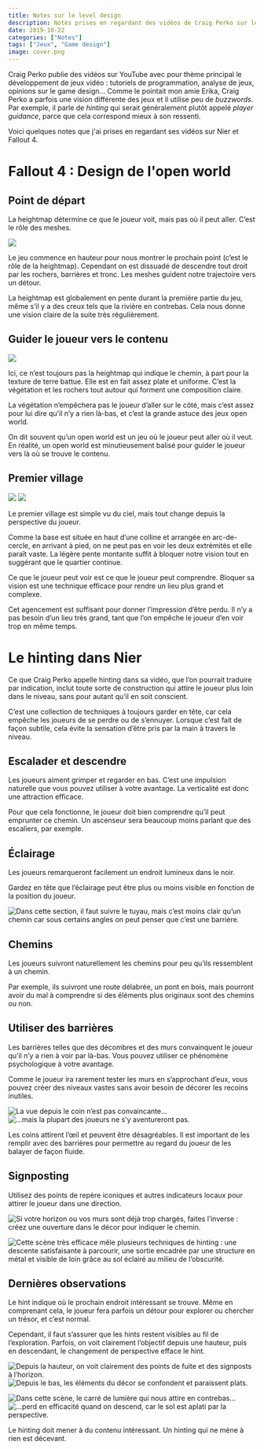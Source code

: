 ```yaml
---
title: Notes sur le level design
description: Notes prises en regardant des vidéos de Craig Perko sur le level design de Nier et Fallout 4.
date: 2019-10-22
categories: ["Notes"]
tags: ["Jeux", "Game design"]
image: cover.png
---
```


Craig Perko publie des vidéos sur YouTube avec pour thème principal le développement de jeux vidéo : tutoriels de programmation, analyse de jeux, opinions sur le game design... Comme le pointait mon amie Erika, Craig Perko a parfois une vision différente des jeux et il utilise peu de *buzzwords*. Par exemple, il parle de *hinting* qui serait généralement plutôt appelé *player guidance*, parce que cela correspond mieux à son ressenti.

Voici quelques notes que j'ai prises en regardant ses vidéos sur Nier et Fallout 4.

# Fallout 4 : Design de l'open world

## Point de départ

La heightmap détermine ce que le joueur voit, mais pas où il peut aller. C’est le rôle des meshes.​

![](intro.png)

Le jeu commence en hauteur pour nous montrer le prochain point (c’est le rôle de la heightmap). Cependant on est dissuadé de descendre tout droit par les rochers, barrières et tronc. Les meshes guident notre trajectoire vers un détour.​

La heightmap est globalement en pente durant la première partie du jeu, même s’il y a des creux tels que la rivière en contrebas. Cela nous donne une vision claire de la suite très régulièrement.​

## Guider le joueur vers le contenu

![](chemin.png)

Ici, ce n’est toujours pas la heightmap qui indique le chemin, à part pour la texture de terre battue. Elle est en fait assez plate et uniforme. C’est la végétation et les rochers tout autour qui forment une composition claire.​

La végétation n’empêchera pas le joueur d’aller sur le côté, mais c’est assez pour lui dire qu’il n’y a rien là-bas, et c’est la grande astuce des jeux open world.​

On dit souvent qu’un open world est un jeu où le joueur peut aller où il veut. En réalité, un open world est minutieusement balisé pour guider le joueur vers là où se trouve le contenu.​

## Premier village

![](ville-top.png) ![](ville-foot.png)

Le premier village est simple vu du ciel, mais tout change depuis la perspective du joueur.​

Comme la base est située en haut d’une colline et arrangée en arc-de-cercle, en arrivant à pied, on ne peut pas en voir les deux extrémités et elle paraît vaste. La légère pente montante suffit à bloquer notre vision tout en suggérant que le quartier continue.​

Ce que le joueur peut voir est ce que le joueur peut comprendre. Bloquer sa vision est une technique efficace pour rendre un lieu plus grand et complexe.​

Cet agencement est suffisant pour donner l’impression d’être perdu. Il n’y a pas besoin d’un lieu très grand, tant que l’on empêche le joueur d’en voir trop en même temps.​

# Le hinting dans Nier

Ce que Craig Perko appelle hinting dans sa vidéo, que l’on pourrait traduire par indication, inclut toute sorte de construction qui attire le joueur plus loin dans le niveau, sans pour autant qu’il en soit conscient.

C’est une collection de techniques à toujours garder en tête, car cela empêche les joueurs de se perdre ou de s’ennuyer. Lorsque c’est fait de façon subtile, cela évite la sensation d’être pris par la main à travers le niveau.

## Escalader et descendre

Les joueurs aiment grimper et regarder en bas. C’est une impulsion naturelle que vous pouvez utiliser à votre avantage. La verticalité est donc une attraction efficace.

Pour que cela fonctionne, le joueur doit bien comprendre qu’il peut emprunter ce chemin. Un ascenseur sera beaucoup moins parlant que des escaliers, par exemple.

## Éclairage

Les joueurs remarqueront facilement un endroit lumineux dans le noir.

Gardez en tête que l’éclairage peut être plus ou moins visible en fonction de la position du joueur.

![](tuyau.png "Dans cette section, il faut suivre le tuyau, mais c’est moins clair qu’un chemin car sous certains angles on peut penser que c’est une barrière.")

## Chemins

Les joueurs suivront naturellement les chemins pour peu qu’ils ressemblent à un chemin.

Par exemple, ils suivront une route délabrée, un pont en bois, mais pourront avoir du mal à comprendre si des éléments plus originaux sont des chemins ou non.

## Utiliser des barrières

Les barrières telles que des décombres et des murs convainquent le joueur qu’il n’y a rien à voir par là-bas. Vous pouvez utiliser ce phénomène psychologique à votre avantage.

Comme le joueur ira rarement tester les murs en s’approchant d’eux, vous pouvez créer des niveaux vastes sans avoir besoin de décorer les recoins inutiles.

![](coin1.png "La vue depuis le coin n’est pas convaincante...") ![](coin2.png "...mais la plupart des joueurs ne s’y aventureront pas.")

Les coins attirent l’œil et peuvent être désagréables. Il est important de les remplir avec des barrières pour permettre au regard du joueur de les balayer de façon fluide.

## Signposting

Utilisez des points de repère iconiques et autres indicateurs locaux pour attirer le joueur dans une direction.

![](horizon.png "Si votre horizon ou vos murs sont déjà trop chargés, faites l’inverse : créez une ouverture dans le décor pour indiquer le chemin.")

![](scene.png "Cette scène très efficace mêle plusieurs techniques de hinting : une descente satisfaisante à parcourir, une sortie encadrée par une structure en métal et visible de loin grâce au sol éclairé au milieu de l’obscurité.")

## Dernières observations

Le hint indique où le prochain endroit intéressant se trouve. Même en comprenant cela, le joueur fera parfois un détour pour explorer ou chercher un trésor, et c’est normal.

Cependant, il faut s’assurer que les hints restent visibles au fil de l’exploration. Parfois, on voit clairement l’objectif depuis une hauteur, puis en descendant, le changement de perspective efface le hint.

![](pdv.png "Depuis la hauteur, on voit clairement des points de fuite et des signposts à l’horizon.") ![](pdv-bas.png "Depuis le bas, les éléments du décor se confondent et paraissent plats.")

![](scene.png "Dans cette scène, le carré de lumière qui nous attire en contrebas...") ![](scene-bas.png "...perd en efficacité quand on descend, car le sol est aplati par la perspective.")

Le hinting doit mener à du contenu intéressant. Un hinting qui ne mène à rien est décevant.
